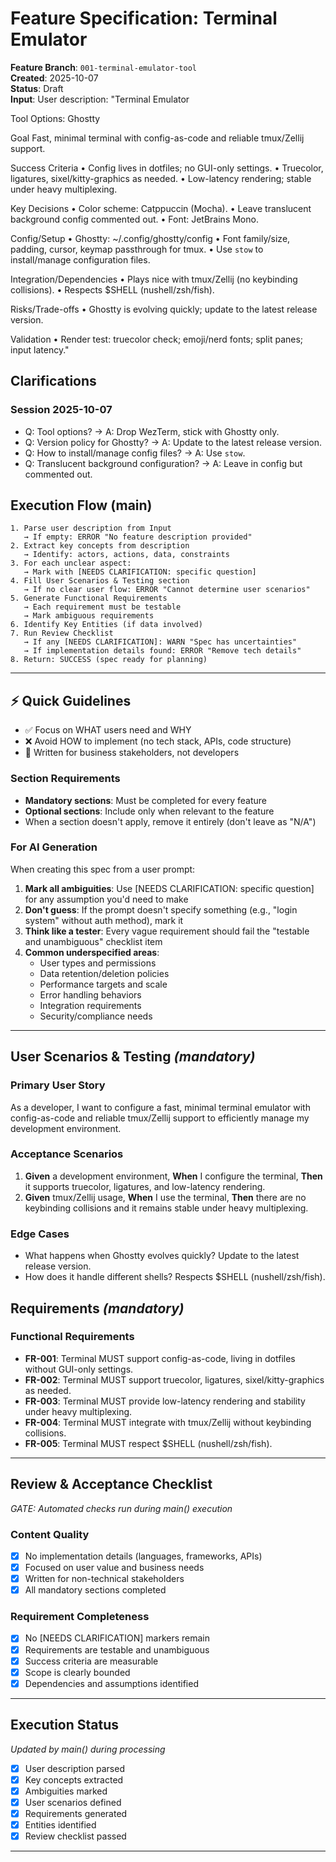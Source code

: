 # Feature Specification: Terminal Emulator

**Feature Branch**: `001-terminal-emulator-tool`  
**Created**: 2025-10-07  
**Status**: Draft  
**Input**: User description: "Terminal Emulator

Tool Options: Ghostty

Goal
Fast, minimal terminal with config-as-code and reliable tmux/Zellij support.

Success Criteria
  • Config lives in dotfiles; no GUI-only settings.
  • Truecolor, ligatures, sixel/kitty-graphics as needed.
  • Low-latency rendering; stable under heavy multiplexing.

Key Decisions
  • Color scheme: Catppuccin (Mocha).
  • Leave translucent background config commented out.
  • Font: JetBrains Mono.

Config/Setup
  • Ghostty: ~/.config/ghostty/config
  • Font family/size, padding, cursor, keymap passthrough for tmux.
  • Use `stow` to install/manage configuration files.

Integration/Dependencies
  • Plays nice with tmux/Zellij (no keybinding collisions).
  • Respects $SHELL (nushell/zsh/fish).

Risks/Trade-offs
  • Ghostty is evolving quickly; update to the latest release version.

Validation
  • Render test: truecolor check; emoji/nerd fonts; split panes; input latency."

## Clarifications

### Session 2025-10-07

- Q: Tool options? → A: Drop WezTerm, stick with Ghostty only.
- Q: Version policy for Ghostty? → A: Update to the latest release version.
- Q: How to install/manage config files? → A: Use `stow`.
- Q: Translucent background configuration? → A: Leave in config but commented out.

## Execution Flow (main)

```plain
1. Parse user description from Input
   → If empty: ERROR "No feature description provided"
2. Extract key concepts from description
   → Identify: actors, actions, data, constraints
3. For each unclear aspect:
   → Mark with [NEEDS CLARIFICATION: specific question]
4. Fill User Scenarios & Testing section
   → If no clear user flow: ERROR "Cannot determine user scenarios"
5. Generate Functional Requirements
   → Each requirement must be testable
   → Mark ambiguous requirements
6. Identify Key Entities (if data involved)
7. Run Review Checklist
   → If any [NEEDS CLARIFICATION]: WARN "Spec has uncertainties"
   → If implementation details found: ERROR "Remove tech details"
8. Return: SUCCESS (spec ready for planning)
```

---

## ⚡ Quick Guidelines

- ✅ Focus on WHAT users need and WHY
- ❌ Avoid HOW to implement (no tech stack, APIs, code structure)
- 👥 Written for business stakeholders, not developers

### Section Requirements

- **Mandatory sections**: Must be completed for every feature
- **Optional sections**: Include only when relevant to the feature
- When a section doesn't apply, remove it entirely (don't leave as "N/A")

### For AI Generation

When creating this spec from a user prompt:

1. **Mark all ambiguities**: Use [NEEDS CLARIFICATION: specific question] for any assumption you'd need to make
2. **Don't guess**: If the prompt doesn't specify something (e.g., "login system" without auth method), mark it
3. **Think like a tester**: Every vague requirement should fail the "testable and unambiguous" checklist item
4. **Common underspecified areas**:
   - User types and permissions
   - Data retention/deletion policies  
   - Performance targets and scale
   - Error handling behaviors
   - Integration requirements
   - Security/compliance needs

---

## User Scenarios & Testing *(mandatory)*

### Primary User Story

As a developer, I want to configure a fast, minimal terminal emulator with config-as-code and reliable tmux/Zellij support to efficiently manage my development environment.

### Acceptance Scenarios

1. **Given** a development environment, **When** I configure the terminal, **Then** it supports truecolor, ligatures, and low-latency rendering.
2. **Given** tmux/Zellij usage, **When** I use the terminal, **Then** there are no keybinding collisions and it remains stable under heavy multiplexing.

### Edge Cases

- What happens when Ghostty evolves quickly? Update to the latest release version.
- How does it handle different shells? Respects $SHELL (nushell/zsh/fish).

## Requirements *(mandatory)*

### Functional Requirements

- **FR-001**: Terminal MUST support config-as-code, living in dotfiles without GUI-only settings.
- **FR-002**: Terminal MUST support truecolor, ligatures, sixel/kitty-graphics as needed.
- **FR-003**: Terminal MUST provide low-latency rendering and stability under heavy multiplexing.
- **FR-004**: Terminal MUST integrate with tmux/Zellij without keybinding collisions.
- **FR-005**: Terminal MUST respect $SHELL (nushell/zsh/fish).

---

## Review & Acceptance Checklist

*GATE: Automated checks run during main() execution*

### Content Quality

- [x] No implementation details (languages, frameworks, APIs)
- [x] Focused on user value and business needs
- [x] Written for non-technical stakeholders
- [x] All mandatory sections completed

### Requirement Completeness

- [x] No [NEEDS CLARIFICATION] markers remain
- [x] Requirements are testable and unambiguous  
- [x] Success criteria are measurable
- [x] Scope is clearly bounded
- [x] Dependencies and assumptions identified

---

## Execution Status

*Updated by main() during processing*

- [x] User description parsed
- [x] Key concepts extracted
- [x] Ambiguities marked
- [x] User scenarios defined
- [x] Requirements generated
- [x] Entities identified
- [x] Review checklist passed

---

